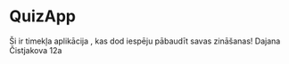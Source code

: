 # QuizApp
Ši ir timekļa aplikācija , kas dod iespēju pābaudīt savas zināšanas!
Dajana Čistjakova 12a
